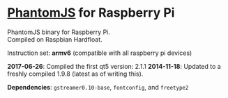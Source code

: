 # [PhantomJS](http://phantomjs.org) for Raspberry Pi

PhantomJS binary for Raspberry Pi.  
Compiled on Raspbian Hardfloat.

Instruction set: __armv6__ (compatible with all raspberry pi devices)

__2017-06-26__: Compiled the first qt5 version: 2.1.1
__2014-11-18__: Updated to a freshly compiled 1.9.8 (latest as of writing this).

__Dependencies__:
`gstreamer0.10-base`, `fontconfig`, and `freetype2`
